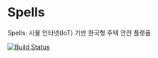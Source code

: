 Spells
======
Spells: 사물 인터넷(IoT) 기반 한국형 주택 안전 플랫폼

[![Build Status](http://img.shields.io/travis/spells/spells/develop.svg?style=flat-square)](https://travis-ci.org/spells/spells)
